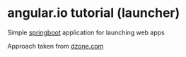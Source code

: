 # angular.io tutorial (launcher)

Simple [springboot](https://spring.io/projects/spring-boot) application for
launching web apps

Approach taken from
[dzone.com](https://dzone.com/articles/building-a-web-app-using-spring-boot-angular-6-and)
